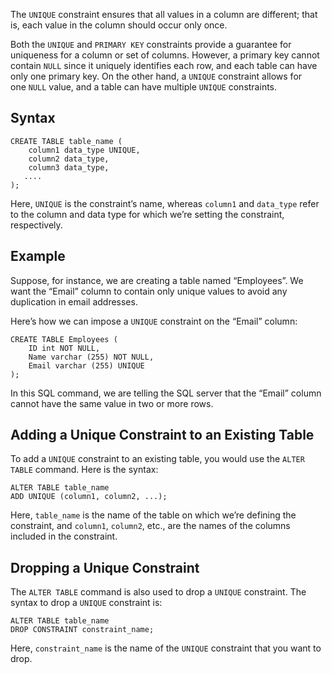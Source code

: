 

The `UNIQUE` constraint ensures that all values in a column are different; that is, each value in the column should occur only once.

Both the `UNIQUE` and `PRIMARY KEY` constraints provide a guarantee for uniqueness for a column or set of columns. However, a primary key cannot contain `NULL` since it uniquely identifies each row, and each table can have only one primary key. On the other hand, a `UNIQUE` constraint allows for one `NULL` value, and a table can have multiple `UNIQUE` constraints.

## Syntax

```
CREATE TABLE table_name (
    column1 data_type UNIQUE,
    column2 data_type,
    column3 data_type,
   ....
);
```

Here, `UNIQUE` is the constraint’s name, whereas `column1` and `data_type` refer to the column and data type for which we’re setting the constraint, respectively.

## Example

Suppose, for instance, we are creating a table named “Employees”. We want the “Email” column to contain only unique values to avoid any duplication in email addresses.

Here’s how we can impose a `UNIQUE` constraint on the “Email” column:

```
CREATE TABLE Employees (
    ID int NOT NULL,
    Name varchar (255) NOT NULL,
    Email varchar (255) UNIQUE
);
```

In this SQL command, we are telling the SQL server that the “Email” column cannot have the same value in two or more rows.

## Adding a Unique Constraint to an Existing Table

To add a `UNIQUE` constraint to an existing table, you would use the `ALTER TABLE` command. Here is the syntax:

```
ALTER TABLE table_name
ADD UNIQUE (column1, column2, ...);
```

Here, `table_name` is the name of the table on which we’re defining the constraint, and `column1`, `column2`, etc., are the names of the columns included in the constraint.

## Dropping a Unique Constraint

The `ALTER TABLE` command is also used to drop a `UNIQUE` constraint. The syntax to drop a `UNIQUE` constraint is:

```
ALTER TABLE table_name
DROP CONSTRAINT constraint_name;
```

Here, `constraint_name` is the name of the `UNIQUE` constraint that you want to drop.